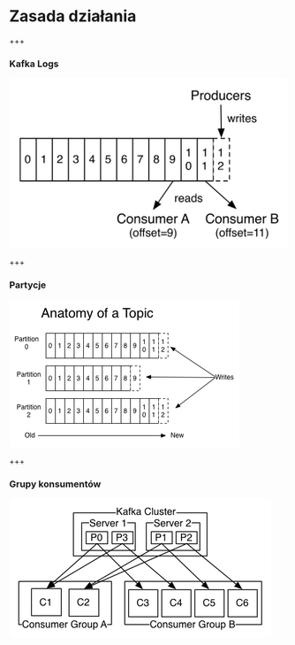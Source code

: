 
# Zasada działania

+++
### Kafka Logs
![](img/log_consumer.png)



+++
### Partycje
![](img/log_anatomy.png)



+++
### Grupy konsumentów
![](img/consumer-groups.png)
